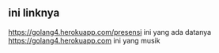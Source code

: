 ## ini linknya

https://golang4.herokuapp.com/presensi
ini yang ada datanya
https://golang4.herokuapp.com
ini yang musik
